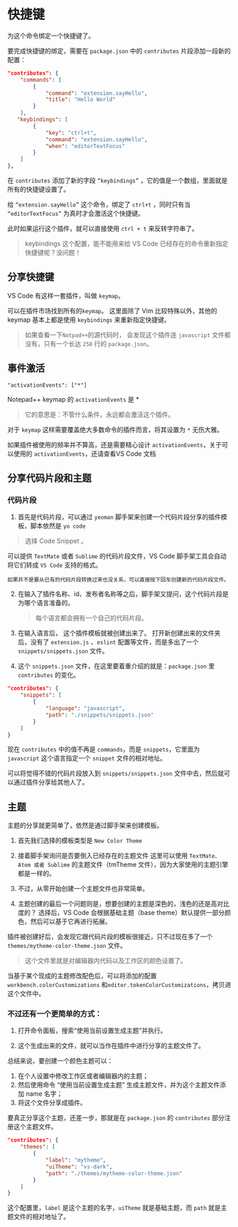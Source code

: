 # 快捷键

为这个命令绑定一个快捷键了。

要完成快捷键的绑定，需要在 `package.json` 中的 `contributes` 片段添加一段新的配置：

```json
"contributes": {
    "commands": [
        {
            "command": "extension.sayHello",
            "title": "Hello World"
        }
    ],
   "keybindings": [
        {
            "key": "ctrl+t",
            "command": "extension.sayHello",
            "when": "editorTextFocus"
        }
    ]
},
```

在 `contributes` 添加了新的字段 `“keybindings”` ，它的值是一个数组，里面就是所有的快捷键设置了。

给 `“extension.sayHello”` 这个命令，绑定了 `ctrl+t` ，同时只有当 `“editorTextFocus”` 为真时才会激活这个快捷键。

此时如果运行这个插件，就可以直接使用 `ctrl + t` 来反转字符串了。

> keybindings 这个配置，能不能用来给 VS Code 已经存在的命令重新指定快捷键呢？没问题！

## 分享快捷键

VS Code 有这样一套插件，叫做 `keymap`。

可以在插件市场找到所有的`keymap`。
这里面除了 Vim 比较特殊以外，其他的 keymap 基本上都是使用 `keybindings` 来重新指定快捷键。

> 如果查看一下`Notpad++`的源代码时， 会发现这个插件连 `javascript` 文件都没有，只有一个长达 `258` 行的 `package.json`。

## 事件激活

`"activationEvents": ["*"]`

Notepad++ keymap 的 `activationEvents` 是 * 

> 它的意思是：不管什么条件，永远都会激活这个插件。

对于 `keymap` 这样需要覆盖绝大多数命令的插件而言，将其设置为 `*` 无伤大雅。

如果插件被使用的频率并不算高，还是需要精心设计 `activationEvents`，关于可以使用的 `activationEvents`，还请查看VS Code 文档

## 分享代码片段和主题

### 代码片段

1. 首先是代码片段，可以通过 `yeoman` 脚手架来创建一个代码片段分享的插件模板，脚本依然是 `yo code`

 > 选择 Code Snippet 。

可以提供 `TextMate` 或者 `Sublime` 的代码片段文件，VS Code 脚手架工具会自动将它们转成 `VS Code` 支持的格式。

    如果并不是要从已有的代码片段转换过来也没关系，可以直接按下回车创建新的代码片段文件。

2. 在输入了插件名称、id、发布者名称等之后，脚手架又提问，这个代码片段是为哪个语言准备的。
    > 每个语言都会拥有一个自己的代码片段。


3. 在输入语言后， 这个插件模板就被创建出来了。
    打开新创建出来的文件夹后，没有了 `extension.js` 、`eslint` 配置等文件，而是多出了一个 `snippets/snippets.json` 文件。

4. 这个 `snippets.json` 文件，在这里要着重介绍的就是：`package.json` 里 `contributes` 的变化。

```json
"contributes": {
    "snippets": [
        {
            "language": "javascript",
            "path": "./snippets/snippets.json"
        }
    ]
}
```

现在 `contributes` 中的值不再是 `commands`，而是 `snippets`，它里面为 `javascript` 这个语言指定一个 `snippet` 文件的相对地址。

可以将觉得不错的代码片段放入到 `snippets/snippets.json` 文件中去，然后就可以通过插件分享给其他人了。

## 主题

主题的分享就更简单了，依然是通过脚手架来创建模板。

1. 首先我们选择的模板类型是 `New Color Theme`
2. 接着脚手架询问是否要倒入已经存在的主题文件
    这里可以使用 `TextMate、Atom 或者 Sublime` 的主题文件（tmTheme 文件），因为大家使用的主题引擎都是一样的。

3. 不过，从零开始创建一个主题文件也非常简单。

4. 主题创建的最后一个问题则是，想要创建的主题是深色的，浅色的还是高对比度的？
    选择后，VS Code 会根据基础主题（base theme）默认提供一部分颜色，然后可以基于它再进行拓展。

插件被创建好后，会发现它跟代码片段的模板很接近，只不过现在多了一个 `themes/mytheme-color-theme.json` 文件。

> 这个文件里就是对编辑器内代码以及工作区的颜色设置了。

当基于某个现成的主题修改配色后，可以将添加的配置 `workbench.colorCustomizations` 和`editor.tokenColorCustomizations`，拷贝进这个文件中。

### 不过还有一个更简单的方式：

1. 打开命令面板，搜索“使用当前设置生成主题”并执行。


2. 这个生成出来的文件，就可以当作在插件中进行分享的主题文件了。

总结来说，要创建一个颜色主题可以：

1. 在个人设置中修改工作区或者编辑器内的主题；
2. 然后使用命令 “使用当前设置生成主题” 生成主题文件，并为这个主题文件添加 name 名字；
3. 将这个文件分享成插件。

要真正分享这个主题，还差一步，那就是在 `package.json` 的 `contributes` 部分注册这个主题文件。

```json
"contributes": {
    "themes": [
        {
            "label": "mytheme",
            "uiTheme": "vs-dark",
            "path": "./themes/mytheme-color-theme.json"
        }
    ]
}
```

这个配置里，`label` 是这个主题的名字，`uiTheme` 就是基础主题，而 `path` 就是主题文件的相对地址了。